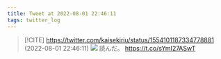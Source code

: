 ```yaml
---
title: Tweet at 2022-08-01 22:46:11
tags: twitter_log
---
```


> [!CITE] https://twitter.com/kaisekiriu/status/1554101187334778881 (2022-08-01 22:46:11)
> ![](https://twitter.com/kaisekiriu/status/1554101187334778881)
> 読んだ。
> https://t.co/sYmI27ASwT
